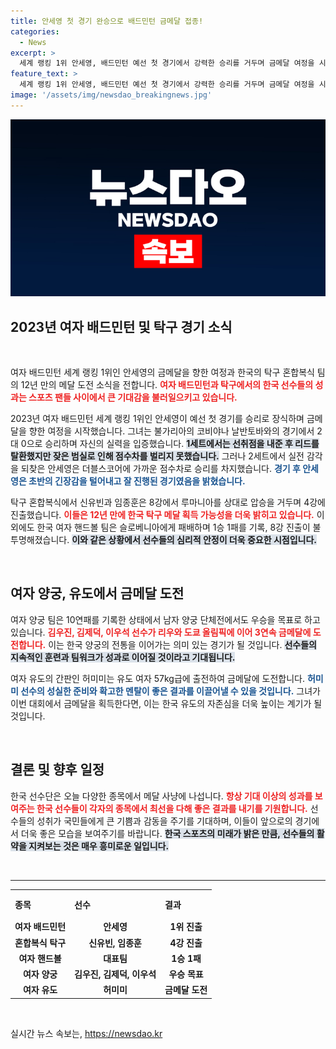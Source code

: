 ```yaml
---
title: 안세영 첫 경기 완승으로 배드민턴 금메달 접종!
categories:
  - News
excerpt: >
  세계 랭킹 1위 안세영, 배드민턴 예선 첫 경기에서 강력한 승리를 거두며 금메달 여정을 시작했습니다. 탁구 혼합복식 신유빈과 임종훈도 4강 진출, 12년 만의 메달 도전이 기대됩니다!
feature_text: >
  세계 랭킹 1위 안세영, 배드민턴 예선 첫 경기에서 강력한 승리를 거두며 금메달 여정을 시작했습니다. 탁구 혼합복식 신유빈과 임종훈도 4강 진출, 12년 만의 메달 도전이 기대됩니다!
image: '/assets/img/newsdao_breakingnews.jpg'
---
```


<p><img src="/assets/img/newsdao_breakingnews.jpg" alt="ontimetimes 속보" /></p>

<h2 data-ke-size="size26">2023년 여자 배드민턴 및 탁구 경기 소식</h2>

<p data-ke-size="size16">&nbsp;</p>

<p>여자 배드민턴 세계 랭킹 1위인 안세영의 금메달을 향한 여정과 한국의 탁구 혼합복식 팀의 12년 만의 메달 도전 소식을 전합니다. <b><span style="color: #ee2323;">여자 배드민턴과 탁구에서의 한국 선수들의 성과는 스포츠 팬들 사이에서 큰 기대감을 불러일으키고 있습니다.</span></b></p>

<p>2023년 여자 배드민턴 세계 랭킹 1위인 안세영이 예선 첫 경기를 승리로 장식하며 금메달을 향한 여정을 시작했습니다. 그녀는 불가리아의 코비야나 날반토바와의 경기에서 2 대 0으로 승리하며 자신의 실력을 입증했습니다. <b><span style="background-color: #21538527;">1세트에서는 선취점을 내준 후 리드를 탈환했지만 잦은 범실로 인해 점수차를 벌리지 못했습니다.</span></b> 그러나 2세트에서 실전 감각을 되찾은 안세영은 더블스코어에 가까운 점수차로 승리를 차지했습니다. <b><span style="color: #1a5490;">경기 후 안세영은 초반의 긴장감을 털어내고 잘 진행된 경기였음을 밝혔습니다.</span></b></p>

<p>탁구 혼합복식에서 신유빈과 임종훈은 8강에서 루마니아를 상대로 압승을 거두며 4강에 진출했습니다. <b><span style="color: #ee2323;">이들은 12년 만에 한국 탁구 메달 획득 가능성을 더욱 밝히고 있습니다.</span></b> 이 외에도 한국 여자 핸드볼 팀은 슬로베니아에게 패배하며 1승 1패를 기록, 8강 진출이 불투명해졌습니다. <b><span style="background-color: #21538527;">이와 같은 상황에서 선수들의 심리적 안정이 더욱 중요한 시점입니다.</span></b></p>

<p data-ke-size="size16">&nbsp;</p>

<h2 data-ke-size="size26">여자 양궁, 유도에서 금메달 도전</h2>

<p>여자 양궁 팀은 10연패를 기록한 상태에서 남자 양궁 단체전에서도 우승을 목표로 하고 있습니다. <b><span style="color: #ee2323;">김우진, 김제덕, 이우석 선수가 리우와 도쿄 올림픽에 이어 3연속 금메달에 도전합니다.</span></b> 이는 한국 양궁의 전통을 이어가는 의미 있는 경기가 될 것입니다. <b><span style="background-color: #21538527;">선수들의 지속적인 훈련과 팀워크가 성과로 이어질 것이라고 기대됩니다.</span></b></p>

<p>여자 유도의 간판인 허미미는 유도 여자 57kg급에 출전하여 금메달에 도전합니다. <b><span style="color: #1a5490;">허미미 선수의 성실한 준비와 확고한 멘탈이 좋은 결과를 이끌어낼 수 있을 것입니다.</span></b> 그녀가 이번 대회에서 금메달을 획득한다면, 이는 한국 유도의 자존심을 더욱 높이는 계기가 될 것입니다.</p>

<p data-ke-size="size16">&nbsp;</p>

<h2 data-ke-size="size26">결론 및 향후 일정</h2>

<p>한국 선수단은 오늘 다양한 종목에서 메달 사냥에 나섭니다. <b><span style="color: #ee2323;">항상 기대 이상의 성과를 보여주는 한국 선수들이 각자의 종목에서 최선을 다해 좋은 결과를 내기를 기원합니다.</span></b> 선수들의 성취가 국민들에게 큰 기쁨과 감동을 주기를 기대하며, 이들이 앞으로의 경기에서 더욱 좋은 모습을 보여주기를 바랍니다. <b><span style="background-color: #21538527;">한국 스포츠의 미래가 밝은 만큼, 선수들의 활약을 지켜보는 것은 매우 흥미로운 일입니다.</span></b></p>

<p data-ke-size="size16">&nbsp;</p>

<hr>

<table style="width:100%">
<tr>
<th style="text-align: left; height: 40px;"><b>종목</b></th>
<th style="text-align: left; height: 40px;"><b>선수</b></th>
<th style="text-align: left; height: 40px;"><b>결과</b></th>
</tr>
<tr>
<td style="text-align: center; height: 17px;"><b>여자 배드민턴</b></td>
<td style="text-align: center; height: 17px;"><b>안세영</b></td>
<td style="text-align: center; height: 17px;"><b>1위 진출</b></td>
</tr>
<tr>
<td style="text-align: center; height: 17px;"><b>혼합복식 탁구</b></td>
<td style="text-align: center; height: 17px;"><b>신유빈, 임종훈</b></td>
<td style="text-align: center; height: 17px;"><b>4강 진출</b></td>
</tr>
<tr>
<td style="text-align: center; height: 17px;"><b>여자 핸드볼</b></td>
<td style="text-align: center; height: 17px;"><b>대표팀</b></td>
<td style="text-align: center; height: 17px;"><b>1승 1패</b></td>
</tr>
<tr>
<td style="text-align: center; height: 17px;"><b>여자 양궁</b></td>
<td style="text-align: center; height: 17px;"><b>김우진, 김제덕, 이우석</b></td>
<td style="text-align: center; height: 17px;"><b>우승 목표</b></td>
</tr>
<tr>
<td style="text-align: center; height: 17px;"><b>여자 유도</b></td>
<td style="text-align: center; height: 17px;"><b>허미미</b></td>
<td style="text-align: center; height: 17px;"><b>금메달 도전</b></td>
</tr>
</table>

<p data-ke-size="size16">&nbsp;</p>
실시간 뉴스 속보는, <a href="https://newsdao.kr" rel="dofollow">https://newsdao.kr</a>


